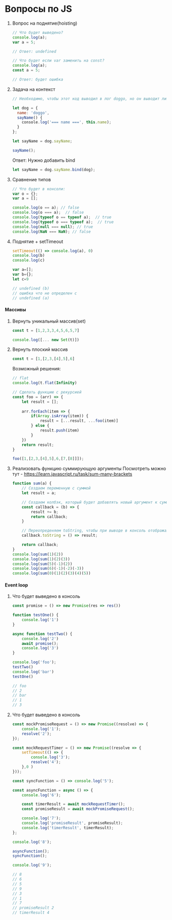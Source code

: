 # Вопросы по JS

1. Вопрос на поднятие(hoisting)
    ```js
    // Что будет выведено?
    console.log(a);
    var a = 5;
    
    // Ответ: undefined
    ```
    ```js
    // Что будет если var заменить на const?
    console.log(a);
    const a = 5;
    
    // Ответ: будет ошибка
    ```

2. Задача на контекст
    ```js
    // Необходимо, чтобы этот код выводил в лог doggo, но он выводит лишь undefined.
    
    let dog = {
      name: 'doggo',
      sayName() {
        console.log('=== name ===', this.name);
      }
    };
    
    let sayName = dog.sayName;
    
    sayName();
    ```
    Ответ: Нужно добавить bind
    ```js
    let sayName = dog.sayName.bind(dog);
    ```

3. Сравнение типов
    ```js
    // Что будет в консоли:
    var o = {};
    var a = [];
    
    console.log(o == a); // false
    console.log(o === a);  // false
    console.log(typeof o == typeof a);  // true
    console.log(typeof o === typeof a);  // true
    console.log(null === null); // true
    console.log(NaN === NaN); // false
    ```

4. Поднятие + setTimeout
    ```js
    setTimeout(() => console.log(a), 0)
    console.log(b)
    console.log(c)
    
    var a=[];
    var b={};
    let c=9
    
    // undefined (b)
    // ошибка что не определен c
    // undefined (a)
    ```

#### Массивы
1. Вернуть уникальный массив(set)
    ```js
    const t = [1,2,3,3,4,5,6,5,7]
    
    console.log([... new Set(t)])
    ```
   
2. Вернуть плоский массив
    ```js
    const t = [1,[2,3,[4],5],6]
    ```
    Возможный решения:
    ```js
    // flat 
    console.log(t.flat(Infinity)
    ```
    ```js
    // Сделать функцию с рекурсией
    const foo = (arr) => {
        let result = [];
        
        arr.forEach(item => {
            if(Array.isArray(item)) {
                result = [...result, ...foo(item)]
            } else {
                result.push(item)
            }
        })
        return result;
    }
    
    foo([1,[2,3,[4],5],6,[7,[8]]]);
    ```

3. Реализовать функцию суммирующую аргументы 
    Посмотреть можно тут - https://learn.javascript.ru/task/sum-many-brackets
    ```js
    function sum(a) {
        // Создаем переменную с суммой
        let result = a;
    
        // Создаем колбэк, который будет добавлять новый аргумент к сумме
        const callback = (b) => {
            result += b;
            return callback;
        }
    
        // Переопреденяем toString, чтобы при выводе в консоль отображалась сумма
        callback.toString = () => result;
    
        return callback;
    }
    console.log(sum(1)(2))
    console.log(sum(1)(2)(3))
    console.log(sum(5)(-1)(2))
    console.log(sum(6)(-1)(-2)(-3))
    console.log(sum(0)(1)(2)(3)(4)(5))

   
#### Event loop
1. Что будет выведено в консоль
    ```js
    const promise = () => new Promise(res => res())
    
    function testOne() {
        console.log('1')
    }
    
    async function testTwo() {
        console.log('2')
        await promise();
        console.log('3')
    }
    
    console.log('foo');
    testTwo()
    console.log('bar')
    testOne()
    
    // foo
    // 2
    // bar
    // 1
    // 3
    ```
 2. Что будет выведено в консоль
    ```js
    const mockPromiseRequest = () => new Promise((resolve) => {
        console.log('1');
        resolve('2');
    });
    
    const mockRequestTimer = () => new Promise((resolve => {
        setTimeout(() => {
            console.log('3');
            resolve('4');
        },0 )
    }));
    
    const syncFunction = () => console.log('5');
    
    const asyncFunction = async () => {
        console.log('6');
    
        const timerResult = await mockRequestTimer();
        const promiseResult = await mockPromiseRequest();
    
        console.log('7');
        console.log('promiseResult', promiseResult);
        console.log('timerResult', timerResult);
    };
    
    console.log('8');
    
    asyncFunction();
    syncFunction();
    
    console.log('9');
    
    // 8
    // 6
    // 5
    // 9
    // 3
    // 1
    // 7
    // promiseResult 2
    // timerResult 4
    ```
